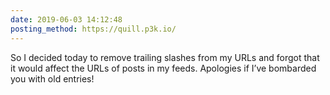 ```yaml
---
date: 2019-06-03 14:12:48
posting_method: https://quill.p3k.io/
---
```


So I decided today to remove trailing slashes from my URLs and forgot that it would affect the URLs of posts in my feeds. Apologies if I’ve bombarded you with old entries!

